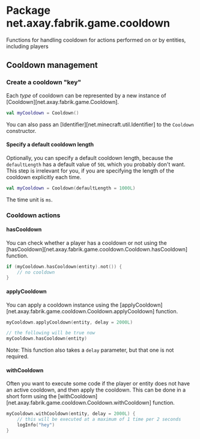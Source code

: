 # Package net.axay.fabrik.game.cooldown

Functions for handling cooldown for actions performed on or by entities, including players

## Cooldown management

### Create a cooldown "key"

Each *type* of cooldown can be represented by a new instance of [Cooldown][net.axay.fabrik.game.Cooldown].

```kotlin
val myCooldown = Cooldown()
```

You can also pass an [Identifier][net.minecraft.util.Identifier] to the `Cooldown` constructor.

#### Specify a default cooldown length

Optionally, you can specify a default cooldown length, because the `defaultLength` has a default value of `50L` which
you probably don't want. This step is irrelevant for you, if you are specifying the length of the cooldown explicitly
each time.

```kotlin
val myCooldown = Cooldown(defaultLength = 1000L)
```

The time unit is `ms`.

### Cooldown actions

#### hasCooldown

You can check whether a player has a cooldown or not using
the [hasCooldown][net.axay.fabrik.game.cooldown.Cooldown.hasCooldown] function.

```kotlin
if (myCooldown.hasCooldown(entity).not()) {
    // no cooldown
}
```

#### applyCooldown

You can apply a cooldown instance using the [applyCooldown][net.axay.fabrik.game.cooldown.Cooldown.applyCooldown]
function.

```kotlin
myCooldown.applyCooldown(entity, delay = 2000L)

// the following will be true now
myCooldown.hasCooldown(entity)
```

Note: This function also takes a `delay` parameter, but that one is not required.

#### withCooldown

Often you want to execute some code if the player or entity does not have an active cooldown, and then apply the
cooldown. This can be done in a short form using the [withCooldown][net.axay.fabrik.game.cooldown.Cooldown.withCooldown]
function.

```kotlin
myCooldown.withCooldown(entity, delay = 2000L) {
    // this will be executed at a maximum of 1 time per 2 seconds
    logInfo("hey")
}
```
